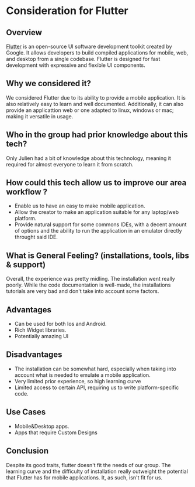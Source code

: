 # Consideration for Flutter

## Overview
[Flutter](https://flutter.dev/) is an open-source UI software development toolkit created by Google. It allows developers to build compiled applications for mobile, web, and desktop from a single codebase. Flutter is designed for fast development with expressive and flexible UI components.

## Why we considered it?
We considered Flutter due to its ability to provide a mobile application. It is also relatively easy to learn and well documented.
Additionally, it can also provide an applicattion web or one adapted to linux, windows or mac; making it versatile in usage.

## Who in the group had prior knowledge about this tech?
Only Julien had a bit of knowledge about this technology, meaning it required for almost everyone to learn it from scratch.

## How could this tech allow us to improve our area workflow ?
- Enable us to have an easy to make mobile application.
- Allow the creator to make an application suitable for any laptop/web platform.
- Provide natural support for some commons IDEs, with a decent amount of options and the ability to run the application in an emulator directly throught said IDE.

## What is General Feeling? (installations, tools, libs & support)
Overall, the experience was pretty midling. The installation went really poorly. While the code documentation is well-made, the installations tutorials are very bad and don't take into account some factors.

## Advantages
- Can be used for both Ios and Android.
- Rich Widget libraries.
- Potentially amazing UI

## Disadvantages
- The installation can be somewhat hard, especially when taking into account what is needed to emulate a mobile application.
- Very limited prior experience, so high learning curve
- Limited access to certain API, requiring us to write platform-specific code.

## Use Cases
- Mobile&Desktop apps.
- Apps that require Custom Designs

## Conclusion
Despite its good traits, flutter doesn't fit the needs of our group. The learning curve and the difficulty of installation really outweight the potential that Flutter has for mobile applications. It, as such, isn't fit for us.